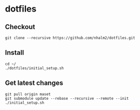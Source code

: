 # dotfiles

## Checkout

```
git clone --recursive https://github.com/nhalm2/dotfiles.git
```

## Install
```
cd ~/
./dotfiles/initial_setup.sh
```

## Get latest changes
```
git pull origin maset
git submodule update --rebase --recursive --remote --init
./initial_setup.sh
```

